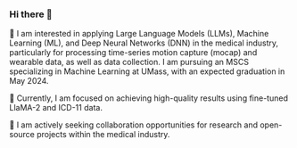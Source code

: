
<!--
**kmartellluya/kmartellluya** is a ✨ _special_ ✨ repository because its `README.md` (this file) appears on your GitHub profile.

Here are some ideas to get you started:
- 💬 Ask me about nature
- 📫 How to reach me: ...
- ⚡ Fun fact: I've had multiple accident 
-->

### Hi there 👋

🔭 I am interested in applying Large Language Models (LLMs), Machine Learning (ML), and Deep Neural Networks (DNN) in the medical industry, particularly for processing time-series motion capture (mocap) and wearable data, as well as data collection. I am pursuing an MSCS specializing in Machine Learning at UMass, with an expected graduation in May 2024.

🌱 Currently, I am focused on achieving high-quality results using fine-tuned LlaMA-2 and ICD-11 data.

👯 I am actively seeking collaboration opportunities for research and open-source projects within the medical industry.


<!--
**kevinmartell91/kevinmartell91** is a ✨ _special_ ✨ repository because its `README.md` (this file) appears on your GitHub profile.

Here are some ideas to get you started:

- 🔭 I’m currently working on ...
- 🌱 I’m currently learning ...
- 👯 I’m looking to collaborate on ...
- 🤔 I’m looking for help with ...
- 💬 Ask me about ...
- 📫 How to reach me: ...
- 😄 Pronouns: ...
- ⚡ Fun fact: ...
-->
